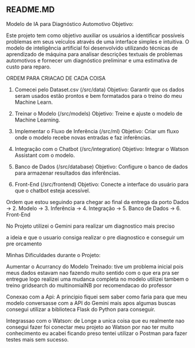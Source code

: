 ## README.MD
Modelo de IA para Diagnóstico Automotivo
Objetivo:

Este projeto tem como objetivo auxiliar os usuários a identificar possíveis problemas em seus veículos através de uma interface simples e intuitiva. O modelo de inteligência artificial foi desenvolvido utilizando técnicas de aprendizado de máquina para analisar descrições textuais de problemas automotivos e fornecer um diagnóstico preliminar e uma estimativa de custo para reparo.


ORDEM PARA CRIACAO DE CADA COISA

1. Comecei pelo Dataset.csv (/src/data)
Objetivo: Garantir que os dados seram usados estão prontos e bem formatados para o treino do meu Machine Learn.

2. Treinar o Modelo (/src/models)
Objetivo: Treine e ajuste o modelo de Machine Learning.

3. Implementar o Fluxo de Inferência (/src/ml)
Objetivo: Criar um fluxo onde o modelo recebe novas entradas e faz inferências.

4. Integração com o Chatbot (/src/integration)
Objetivo: Integrar o Watson Assistant com o modelo.

5. Banco de Dados (/src/database)
Objetivo: Configure o banco de dados para armazenar resultados das inferências.

6. Front-End (/src/frontend)
Objetivo: Conecte a interface do usuário para que o chatbot esteja acessível.

Ordem que estou seguindo para chegar ao final da entrega da porto
Dados → 2. Modelo → 3. Inferência → 4. Integração → 5. Banco de Dados → 6. Front-End



No Projeto utilizei o Gemini para realizar um diagnostico mais preciso

a ideia e que o usuario consiga realizar o pre diagnostico e conseguir um pre orcamento


Minhas Dificuldades durante o Projeto:

Aumentar o Acurrancy do Modelo Treinado: tive um problema inicial pois meus dados estavam nao fazendo muito sentido com o que era pra ser entregue logo realizei uma mudanca completa no modelo utilizei tambem o treino gridsearch do multinomialNB por recomendacao do professor

Conexao com a Api: A principio fiquei sem saber como faria para que meu modelo conversasse com a API do Gemini mais apos algumas buscas consegui utilizar a biblioteca Flask do Python para conseguir.

Integrassao com o Watson: de Longe a unica coisa que eu realmente nao consegui fazer foi conectar meu projeto ao Watson por nao ter muito conhecimento eu acabei ficando preso tentei utilizar o Postman para fazer testes mais sem sucesso.






